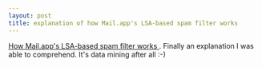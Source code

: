 ```yaml
---
layout: post
title: explanation of how Mail.app's LSA-based spam filter works 
---
```



<a href="http://www.macdevcenter.com/pub/a/mac/2004/05/18/spam_pt2.html">How Mail.app's LSA-based spam filter works </a>. Finally an explanation I was able to comprehend. It's data mining after all :-)
